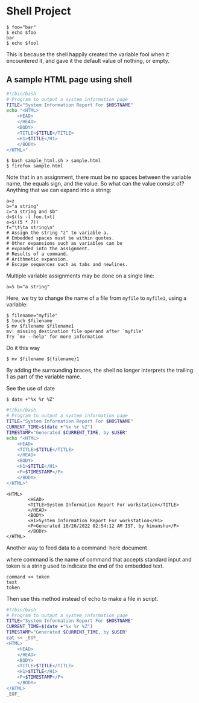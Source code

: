 # Shell Project

```
$ foo="bar"
$ echo $foo
bar
$ echo $fool

```
This is because the shell happily created the variable fool when it encountered it, and gave it the default value of nothing, or empty.

## A sample HTML page using shell

```bash
#!/bin/bash
# Program to output a system information page
TITLE="System Information Report For $HOSTNAME"
echo "<HTML>
	<HEAD>
	</HEAD>
	<BODY>
	<TITLE>$TITLE</TITLE>
	<H1>$TITLE</H1>
	</BODY>
</HTML>"
```

```
$ bash sample_html.sh > sample.html
$ firefox sample.html
```

Note that in an assignment, there must be no spaces between the variable name, the equals sign, and the value. So what can the value consist of? Anything that we can expand into a string:
```
a=z
b="a string"
c="a string and $b"
d=$(ls -l foo.txt)
e=$((5 * 7))
f="\t\ta string\n"
# Assign the string "z" to variable a.
# Embedded spaces must be within quotes.
# Other expansions such as variables can be
# expanded into the assignment.
# Results of a command.
# Arithmetic expansion.
# Escape sequences such as tabs and newlines.
```
Multiple variable assignments may be done on a single line:
```
a=5 b="a string"
```

Here, we try to change the name of a file from `myfile` to `myfile1`, using a variable:

```
$ filename="myfile"
$ touch $filename
$ mv $filename $filename1
mv: missing destination file operand after `myfile'
Try `mv --help' for more information
```
Do it this way
```
$ mv $filename ${filename}1
```
By adding the surrounding braces, the shell no longer interprets the trailing 1 as part of the variable name.

See the use of date
```
$ date +"%x %r %Z"
```

```bash
#!/bin/bash
# Program to output a system information page
TITLE="System Information Report For $HOSTNAME"
CURRENT_TIME=$(date +"%x %r %Z")
TIMESTAMP="Generated $CURRENT_TIME, by $USER"
echo "<HTML>
	<HEAD>
	<TITLE>$TITLE</TITLE>
	</HEAD>
	<BODY>
	<H1>$TITLE</H1>
	<P>$TIMESTAMP</P>
	</BODY>
</HTML>"
```
```
<HTML>
        <HEAD>
        <TITLE>System Information Report For workstation</TITLE>
        </HEAD>
        <BODY>
        <H1>System Information Report For workstation</H1>
        <P>Generated 10/20/2022 02:54:12 AM IST, by himanshu</P>
        </BODY>
</HTML>
```

Another way to feed data to a command: here document

where command is the name of command that accepts standard input and token is a string used to indicate the end of the embedded text.
```
command << token
text
token
```

Then use this method instead of echo to make a file in script.
```bash
#!/bin/bash
# Program to output a system information page
TITLE="System Information Report For $HOSTNAME"
CURRENT_TIME=$(date +"%x %r %Z")
TIMESTAMP="Generated $CURRENT_TIME, by $USER"
cat << _EOF_
<HTML>
	<HEAD>
	</HEAD>
	<BODY>
	<TITLE>$TITLE</TITLE>
	<H1>$TITLE</H1>
	<P>$TIMESTAMP</P>
	</BODY>
</HTML>
_EOF_
```
